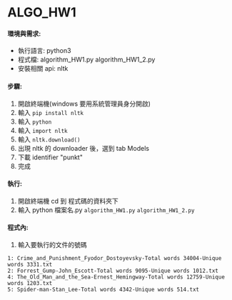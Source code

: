 # ALGO_HW1 #
#### 環境與需求:
* 執行語言: python3
* 程式檔: algorithm_HW1.py algorithm_HW1_2.py
* 安裝相關 api: nltk

#### 步驟:  
1.  開啟終端機(windows 要用系統管理員身分開啟)  
2.  輸入 ```pip install nltk```    
3.  輸入 ```python```  
4.  輸入 ```import nltk```  
5.  輸入 ```nltk.download()```  
6.  出現 nltk 的 downloader 後，選到 tab Models  
7.  下載 identifier "punkt"  
8.  完成  

#### 執行:  
1.  開啟終端機 cd 到 程式碼的資料夾下  
2.  輸入 python 檔案名.py ```algorithm_HW1.py``` ```algorithm_HW1_2.py```

#### 程式內:  
1.  輸入要執行的文件的號碼

```
1: Crime_and_Punishment_Fyodor_Dostoyevsky-Total words 34004-Unique words 3331.txt  
2: Forrest_Gump-John_Escott-Total words 9095-Unique words 1012.txt  
4: The_Old_Man_and_the_Sea-Ernest_Hemingway-Total words 12759-Unique words 1203.txt  
5: Spider-man-Stan_Lee-Total words 4342-Unique words 514.txt  
```
